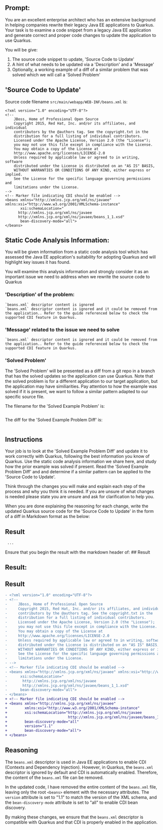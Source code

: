 ## Prompt:
You are an excellent enterprise architect who has an extensive
background in helping companies rewrite their legacy Java EE applications to 
Quarkus.  Your task is to examine a code snippet from a legacy Java EE application and 
generate correct and proper code changes to update the application to use Quarkus.

You will be give:
1. The source code snippet to update, 'Source Code to Update'
2. A hint of what needs to be updated via a 'Description' and a 'Message'
3. Optionally, a working example of a diff of a similar problem that was solved which we will call a 'Solved Problem'

## 'Source Code to Update'
Source code filename ``` src/main/webapp/WEB-INF/beans.xml ``` is:
```
<?xml version="1.0" encoding="UTF-8"?>
<!--
    JBoss, Home of Professional Open Source
    Copyright 2015, Red Hat, Inc. and/or its affiliates, and individual
    contributors by the @authors tag. See the copyright.txt in the
    distribution for a full listing of individual contributors.
    Licensed under the Apache License, Version 2.0 (the "License");
    you may not use this file except in compliance with the License.
    You may obtain a copy of the License at
    http://www.apache.org/licenses/LICENSE-2.0
    Unless required by applicable law or agreed to in writing, software
    distributed under the License is distributed on an "AS IS" BASIS,
    WITHOUT WARRANTIES OR CONDITIONS OF ANY KIND, either express or implied.
    See the License for the specific language governing permissions and
    limitations under the License.
-->
<!-- Marker file indicating CDI should be enabled -->
<beans xmlns="http://xmlns.jcp.org/xml/ns/javaee" xmlns:xsi="http://www.w3.org/2001/XMLSchema-instance"
	   xsi:schemaLocation="
      http://xmlns.jcp.org/xml/ns/javaee
      http://xmlns.jcp.org/xml/ns/javaee/beans_1_1.xsd"
	   bean-discovery-mode="all">
</beans>
```

## Static Code Analysis Information:

You will be given information from a static code analysis tool which has assessed the 
Java EE application's suitability for adopting Quarkus and will highlight key issues it has found.

You will examine this analysis information and strongly consider it as an important 
issue we need to address when we rewrite the source code to Quarkus

### 'Description' of the problem: 
```
`beans.xml` descriptor content is ignored
`beans.xml` descriptor content is ignored and it could be removed from the application.. Refer to the guide referenced below to check the supported CDI feature in Quarkus.
```

### 'Message' related to the issue we need to solve
```
`beans.xml` descriptor content is ignored and it could be removed from the application.. Refer to the guide referenced below to check the supported CDI feature in Quarkus.
```

### 'Solved Problem'
The 'Solved Problem' will be presented as a diff from a git repo in a branch that has
the solved updates so the application can use Quarkus. Note that the solved problem is 
for a different application to our target application, but the application may have similiarities.
Pay attention to how the example was solved if it is present, we want to follow a similar 
pattern adapted to our specific source file.

The filename for the 'Solved Example Problem' is:
```

```

The diff for the 'Solved Example Problem Diff' is:
```

```


## Instructions
Your job is to look at the 'Solved Example Problem Diff' and update it to work correctly with Quarkus,
following the best information you know of Quarkus.  Use the static code analysis information we share 
here, and study how the prior example was solved if present.  Read the 'Solved Example Problem Diff'
and and determine if a similar pattern can be applied to the 'Source Code to Update'.

Think through the changes you will make and explain each step of the process and why you think it is needed.
If you are unsure of what changes is needed please state you are unsure and ask 
for clarification to help you.

When you are done explaining the reasoning for each change, write the updated 
Quarkus source code for the 'Source Code to Update' in the form of a diff
in Markdown format as the below:

## Result
```diff
 ...
```

Ensure that you begin the result with the markdown header of: ## Result


## Result:
## Result
```diff
- <?xml version="1.0" encoding="UTF-8"?>
- <!--
-     JBoss, Home of Professional Open Source
-     Copyright 2015, Red Hat, Inc. and/or its affiliates, and individual
-     contributors by the @authors tag. See the copyright.txt in the
-     distribution for a full listing of individual contributors.
-     Licensed under the Apache License, Version 2.0 (the "License");
-     you may not use this file except in compliance with the License.
-     You may obtain a copy of the License at
-     http://www.apache.org/licenses/LICENSE-2.0
-     Unless required by applicable law or agreed to in writing, software
-     distributed under the License is distributed on an "AS IS" BASIS,
-     WITHOUT WARRANTIES OR CONDITIONS OF ANY KIND, either express or implied.
-     See the License for the specific language governing permissions and
-     limitations under the License.
- -->
- <!-- Marker file indicating CDI should be enabled -->
- <beans xmlns="http://xmlns.jcp.org/xml/ns/javaee" xmlns:xsi="http://www.w3.org/2001/XMLSchema-instance"
- 	   xsi:schemaLocation="
-       http://xmlns.jcp.org/xml/ns/javaee
-       http://xmlns.jcp.org/xml/ns/javaee/beans_1_1.xsd"
- 	   bean-discovery-mode="all">
- </beans>
+ <!-- Marker file indicating CDI should be enabled -->
+ <beans xmlns="http://xmlns.jcp.org/xml/ns/javaee"
+        xmlns:xsi="http://www.w3.org/2001/XMLSchema-instance"
+        xsi:schemaLocation="http://xmlns.jcp.org/xml/ns/javaee
+                            http://xmlns.jcp.org/xml/ns/javaee/beans_1_1.xsd"
+        bean-discovery-mode="all"
+        version="1.1"
+        bean-discovery-mode="all">
+ </beans>
```

## Reasoning
The `beans.xml` descriptor is used in Java EE applications to enable CDI (Contexts and Dependency Injection). However, in Quarkus, the `beans.xml` descriptor is ignored by default and CDI is automatically enabled. Therefore, the content of the `beans.xml` file can be removed.

In the updated code, I have removed the entire content of the `beans.xml` file, leaving only the root `<beans>` element with the necessary attributes. The `version` attribute is set to "1.1" to match the version of the XML schema, and the `bean-discovery-mode` attribute is set to "all" to enable CDI bean discovery.

By making these changes, we ensure that the `beans.xml` descriptor is compatible with Quarkus and that CDI is properly enabled in the application.

